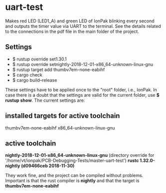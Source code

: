 # uart-test

Makes red LED (LED1_A) and green LED of IonPak blinking every second and outputs the timer value via UART to the terminal.
See the details related to the connections in the pdf file in the main folder of the project.

## Settings
- $ rustup override set1.30.1
- $ rustup override setnightly-2018-12-01-x86_64-unknown-linux-gnu
- $ rustup target add thumbv7em-none-eabihf
- $ cargo check
- $ cargo build–release

These settings have to be applied once to the "root" folder, i.e., IonPak. In case there is a doubt that the settings are valid for the current folder, use **$ rustup show**. The current settings are:

installed targets for active toolchain
--------------------------------------

thumbv7em-none-eabihf
x86_64-unknown-linux-gnu

active toolchain
----------------

**nightly-2018-12-01-x86_64-unknown-linux-gnu** (directory override for '/home/vt/ionpak/PCB-Debugging-Tests/master-uart-test')
**rustc 1.32.0-nightly (d09466ceb 2018-11-30)**

They work fine, and the project can be compiled without problems. Important is that the rust compiler is **nightly** and that the target is **thumbv7em-none-eabihf**
